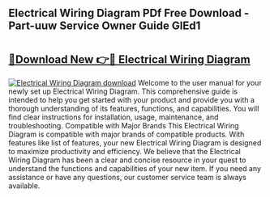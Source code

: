 ## Electrical Wiring Diagram PDf Free Download - Part-uuw Service Owner Guide GlEd1

# <h2><a href="http://dfm9ex.blite.top/?on=Electrical+Wiring+Diagram">🔗Download New 👉🔴 Electrical Wiring Diagram</a></h2>

[![Electrical Wiring Diagram download](https://i.imgur.com/lujVjoI.png)](http://dfm9ex.blite.top/?on=Electrical+Wiring+Diagram)
Welcome to the user manual for your newly set up Electrical Wiring Diagram. This comprehensive guide is intended to help you get started with your product and provide you with a thorough understanding of its features, functions, and capabilities. You will find clear instructions for installation, usage, maintenance, and troubleshooting. Compatible with Major Brands This Electrical Wiring Diagram is compatible with major brands of compatible products. With features like list of features, your new Electrical Wiring Diagram is designed to maximize productivity and efficiency. We believe that the Electrical Wiring Diagram has been a clear and concise resource in your quest to understand the functions and capabilities of your new item. If you need any assistance or have any questions, our customer service team is always available.
